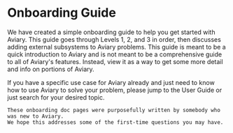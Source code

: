 # Onboarding Guide

We have created a simple onboarding guide to help you get started with Aviary.
This guide goes through Levels 1, 2, and 3 in order, then discusses adding external subsystems to Aviary problems.
This guide is meant to be a quick introduction to Aviary and is not meant to be a comprehensive guide to all of Aviary's features.
Instead, view it as a way to get some more detail and info on portions of Aviary.

If you have a specific use case for Aviary already and just need to know how to use Aviary to solve your problem, please jump to the User Guide or just search for your desired topic.

```{note}
These onboarding doc pages were purposefully written by somebody who was new to Aviary.
We hope this addresses some of the first-time questions you may have.
```